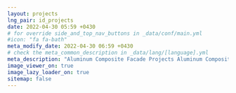 ```yaml
---
layout: projects
lng_pair: id_projects
date: 2022-04-30 05:59 +0430
# for override side_and_top_nav_buttons in _data/conf/main.yml
#icon: "fa fa-bath"
meta_modify_date: 2022-04-30 06:59 +0430
# check the meta_common_description in _data/lang/[language].yml
meta_description: "Aluminum Composite Facade Projects Aluminum Composite Facade Price List Execution Price List Per Square Meter for house pictures in iran Villa | gas station Residential Building tower and any more about it"
image_viewer_on: true
image_lazy_loader_on: true
sitemap: false
---
```

